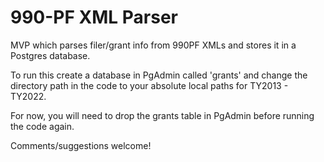 # 990-PF XML Parser

MVP which parses filer/grant info from 990PF XMLs and stores it in a Postgres database.

To run this create a database in PgAdmin called 'grants' 
and change the directory path in the code to your absolute local paths for TY2013 - TY2022. 

For now, you will need to drop the grants table in PgAdmin before running the code again.

Comments/suggestions welcome!




